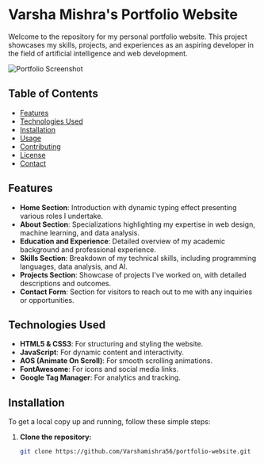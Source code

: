 # Varsha Mishra's Portfolio Website

Welcome to the repository for my personal portfolio website. This project showcases my skills, projects, and experiences as an aspiring developer in the field of artificial intelligence and web development.

![Portfolio Screenshot](path/to/screenshot.png)

## Table of Contents

- [Features](#features)
- [Technologies Used](#technologies-used)
- [Installation](#installation)
- [Usage](#usage)
- [Contributing](#contributing)
- [License](#license)
- [Contact](#contact)

## Features

- **Home Section**: Introduction with dynamic typing effect presenting various roles I undertake.
- **About Section**: Specializations highlighting my expertise in web design, machine learning, and data analysis.
- **Education and Experience**: Detailed overview of my academic background and professional experience.
- **Skills Section**: Breakdown of my technical skills, including programming languages, data analysis, and AI.
- **Projects Section**: Showcase of projects I've worked on, with detailed descriptions and outcomes.
- **Contact Form**: Section for visitors to reach out to me with any inquiries or opportunities.

## Technologies Used

- **HTML5 & CSS3**: For structuring and styling the website.
- **JavaScript**: For dynamic content and interactivity.
- **AOS (Animate On Scroll)**: For smooth scrolling animations.
- **FontAwesome**: For icons and social media links.
- **Google Tag Manager**: For analytics and tracking.

## Installation

To get a local copy up and running, follow these simple steps:

1. **Clone the repository:**
   ```bash
   git clone https://github.com/Varshamishra56/portfolio-website.git
